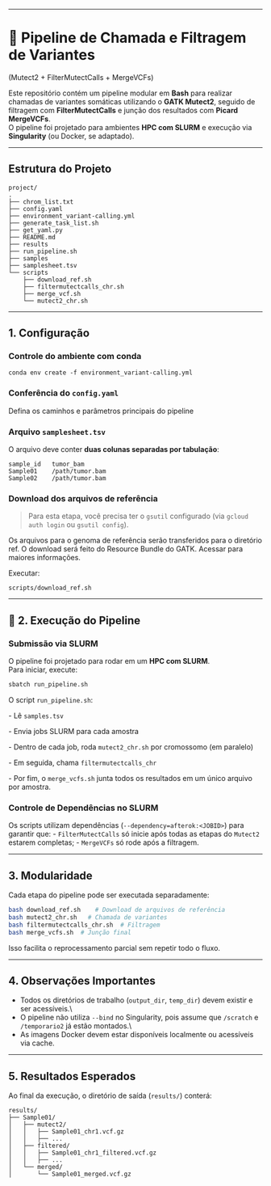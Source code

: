 ------------------------------------------------------------------------

# 🧬 Pipeline de Chamada e Filtragem de Variantes

(Mutect2 + FilterMutectCalls + MergeVCFs)

Este repositório contém um pipeline modular em **Bash** para realizar chamadas de variantes somáticas utilizando o **GATK Mutect2**, seguido de filtragem com **FilterMutectCalls** e junção dos resultados com **Picard MergeVCFs**.\
O pipeline foi projetado para ambientes **HPC com SLURM** e execução via **Singularity** (ou Docker, se adaptado).

------------------------------------------------------------------------

## Estrutura do Projeto

```         
project/
.
├── chrom_list.txt
├── config.yaml
├── environment_variant-calling.yml
├── generate_task_list.sh
├── get_yaml.py
├── README.md
├── results
├── run_pipeline.sh
├── samples
├── samplesheet.tsv
└── scripts
    ├── download_ref.sh
    ├── filtermutectcalls_chr.sh
    ├── merge_vcf.sh
    └── mutect2_chr.sh

```

------------------------------------------------------------------------

## 1. Configuração

### Controle do ambiente com conda

```         
conda env create -f environment_variant-calling.yml
```

### Conferência do `config.yaml`

Defina os caminhos e parâmetros principais do pipeline

### Arquivo `samplesheet.tsv`

O arquivo deve conter **duas colunas separadas por tabulação**:

```         
sample_id   tumor_bam
Sample01    /path/tumor.bam
Sample02    /path/tumor.bam
```

### Download dos arquivos de referência

> Para esta etapa, você precisa ter o `gsutil` configurado (via `gcloud auth login` ou `gsutil config`).

Os arquivos para o genoma de referência serão transferidos para o diretório ref. O download será feito do Resource Bundle do GATK. Acessar para maiores informações.

Executar:

```         
scripts/download_ref.sh
```

------------------------------------------------------------------------

## 🚀 2. Execução do Pipeline

### Submissão via SLURM

O pipeline foi projetado para rodar em um **HPC com SLURM**.\
Para iniciar, execute:

``` bash
sbatch run_pipeline.sh
```

O script `run_pipeline.sh`:

\- Lê `samples.tsv`

\- Envia jobs SLURM para cada amostra

\- Dentro de cada job, roda `mutect2_chr.sh` por cromossomo (em paralelo)

\- Em seguida, chama `filtermutectcalls_chr`

\- Por fim, o `merge_vcfs.sh` junta todos os resultados em um único arquivo por amostra.

### Controle de Dependências no SLURM

Os scripts utilizam dependências (`--dependency=afterok:<JOBID>`) para garantir que: - `FilterMutectCalls` só inicie após todas as etapas do `Mutect2` estarem completas; - `MergeVCFs` só rode após a filtragem.

------------------------------------------------------------------------

## 3. Modularidade

Cada etapa do pipeline pode ser executada separadamente:

``` bash
bash download_ref.sh	# Download de arquivos de referência
bash mutect2_chr.sh   # Chamada de variantes
bash filtermutectcalls_chr.sh  # Filtragem
bash merge_vcfs.sh  # Junção final
```

Isso facilita o reprocessamento parcial sem repetir todo o fluxo.

------------------------------------------------------------------------

## 4. Observações Importantes

-   Todos os diretórios de trabalho (`output_dir`, `temp_dir`) devem existir e ser acessíveis.\
-   O pipeline não utiliza `--bind` no Singularity, pois assume que `/scratch` e `/temporario2` já estão montados.\
-   As imagens Docker devem estar disponíveis localmente ou acessíveis via cache.

------------------------------------------------------------------------

## 5. Resultados Esperados

Ao final da execução, o diretório de saída (`results/`) conterá:

```         
results/
├── Sample01/
│   ├── mutect2/
│   │   ├── Sample01_chr1.vcf.gz
│   │   ├── ...
│   ├── filtered/
│   │   ├── Sample01_chr1_filtered.vcf.gz
│   │   ├── ...
│   └── merged/
│       └── Sample01_merged.vcf.gz
```

